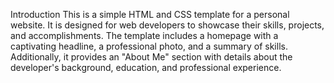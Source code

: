 Introduction
This is a simple HTML and CSS template for a personal website.
It is designed for web developers to showcase their skills, projects, and accomplishments. The template includes a homepage with a captivating headline, a professional photo, and a summary of skills.
Additionally, it provides an "About Me" section with details about the developer's background, education, and professional experience.
